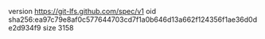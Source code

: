 version https://git-lfs.github.com/spec/v1
oid sha256:ea97c79e8af0c577644703cd7f1a0b646d13a662f124356f1ae36d0de2d934f9
size 3158
